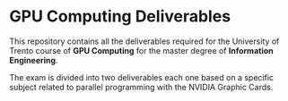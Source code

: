 # GPU Computing Deliverables

This repository contains all the deliverables required for the University of
Trento course of **GPU Computing** for the master degree of **Information
Engineering**.

The exam is divided into two deliverables each one based on a specific subject
related to parallel programming with the NVIDIA Graphic Cards.
